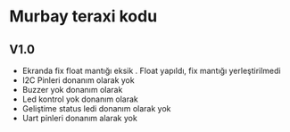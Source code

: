 # Murbay teraxi kodu 






## V1.0
- Ekranda fix float mantığı eksik . Float yapıldı, fix mantığı yerleştirilmedi 
- I2C Pinleri donanım olarak yok 
- Buzzer yok donanım olarak
- Led kontrol yok donanım olarak
- Geliştime status ledi donanım olarak yok 
- Uart pinleri donanım alarak yok

